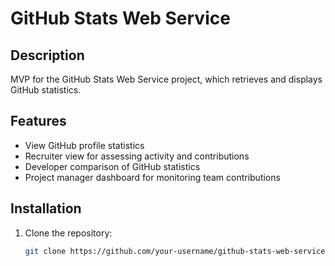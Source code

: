 # GitHub Stats Web Service

## Description
MVP for the GitHub Stats Web Service project, which retrieves and displays GitHub statistics.

## Features
- View GitHub profile statistics
- Recruiter view for assessing activity and contributions
- Developer comparison of GitHub statistics
- Project manager dashboard for monitoring team contributions

## Installation
1. Clone the repository:
   ```bash
   git clone https://github.com/your-username/github-stats-web-service-mvp.git

